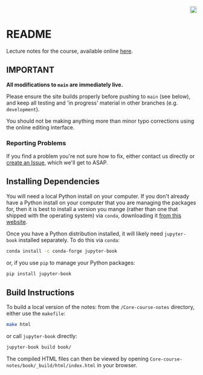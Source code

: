 <div align="right">
<a href="https://github.com/pslu-mphil/Core-course-notes/actions/workflows/book.yml"><img src="https://github.com/pslu-mphil/Core-course-notes/actions/workflows/book.yml/badge.svg" alt="live status" height="18"></a>
</div>

# README

Lecture notes for the course, available online [here](https://pslu-mphil.github.io/Core-course-notes).

## IMPORTANT

**All modifications to `main` are immediately live.**

Please ensure the site builds properly before pushing to `main` (see below), and keep all testing and 'in progress' material in other branches (e.g. `development`).

You should not be making anything more than minor typo corrections using the online editing interface.

### Reporting Problems

If you find a problem you're not sure how to fix, either contact us directly or [create an Issue](https://github.com/pslu-mphil/Core-course-notes/issues/new), which we'll get to ASAP.

## Installing Dependencies

You will need a local Python install on your computer.  If you don't already have a Python install on your computer that you are managing the packages for, then it is best to install a version you mange (rather than one that shipped with the operating system) via `conda`, downloading it [from this website](https://www.anaconda.com/download/success).

Once you have a Python distribution installed, it will likely need `jupyter-book` installed separately.  To do this via `conda`:

```bash
conda install -c conda-forge jupyter-book
```

or, if you use `pip` to manage your Python packages:

```bash
pip install jupyter-book
```

## Build Instructions

To build a local version of the notes: from the `/Core-course-notes` directory, either use the `makefile`:

```bash
make html
```

or call `jupyter-book` directly:

```bash
jupyter-book build book/
```

The compiled HTML files can then be viewed by opening `Core-course-notes/book/_build/html/index.html` in your browser.
